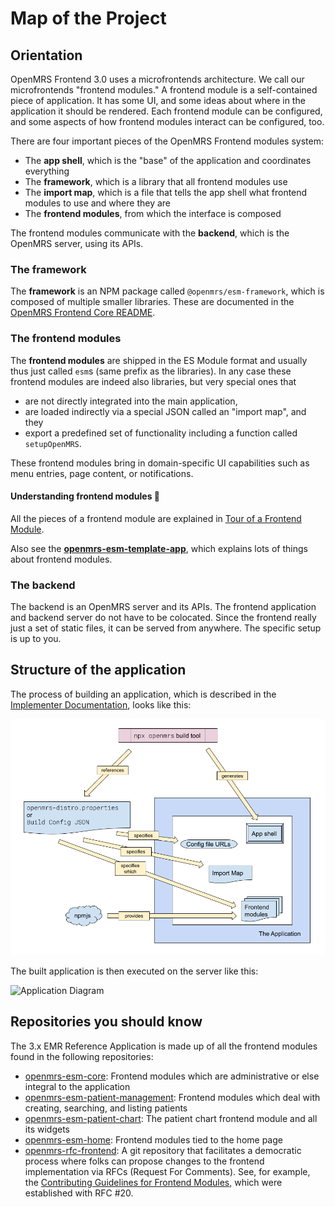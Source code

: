 # Map of the Project

## Orientation

OpenMRS Frontend 3.0 uses a microfrontends architecture. We call our microfrontends "frontend modules." A frontend module is a self-contained piece of application. It has some UI, and some ideas about where in the application it should be rendered. Each frontend module can be configured, and some aspects of how frontend modules interact can be configured, too.


There are four important pieces of the OpenMRS Frontend modules system:

- The **app shell**, which is the "base" of the application and coordinates everything
- The **framework**, which is a library that all frontend modules use
- The **import map**, which is a file that tells the app shell what frontend modules to use and where they are
- The **frontend modules**, from which the interface is composed

The frontend modules communicate with the **backend**, which is the OpenMRS server, using its APIs.

### The framework

The **framework** is an NPM package called `@openmrs/esm-framework`, which is composed of multiple smaller libraries. These are documented in the
[OpenMRS Frontend Core README](https://github.com/openmrs/openmrs-esm-core#openmrs-frontend-core).

### The frontend modules

The **frontend modules** are shipped in the ES Module format and usually thus just called `esm`s (same prefix as the libraries). In any case these frontend modules are indeed also libraries, but very special ones that

- are not directly integrated into the main application,
- are loaded indirectly via a special JSON called an "import map", and they
- export a predefined set of functionality including a function called `setupOpenMRS`.

These frontend modules bring in domain-specific UI capabilities such as menu entries, page content, or notifications.

#### Understanding frontend modules :brain:

All the pieces of a frontend module are explained in
[Tour of a Frontend Module](../getting_started/tour).

Also see the
**[openmrs-esm-template-app](https://github.com/openmrs/openmrs-esm-template-app)**,
which explains lots of things about frontend modules.

### The backend

The backend is an OpenMRS server and its APIs. The frontend application and backend server do not have to be colocated. Since the frontend really just a set of static files, it can be served from anywhere. The specific setup is up to you.

## Structure of the application

The process of building an application, which is described in the
[Implementer Documentation](https://wiki.openmrs.org/display/projects/3.x+Implementer+Documentation),
looks like this:

![Distro Build Diagram](./distro_setup.png)

The built application is then executed on the server like this:

![Application Diagram](./application.png)

## Repositories you should know
The 3.x EMR Reference Application is made up of all the frontend modules found in the following repositories:

- [openmrs-esm-core](https://github.com/openmrs/openmrs-esm-core/tree/master/packages/apps): Frontend modules which are administrative or else integral to the application
- [openmrs-esm-patient-management](https://github.com/openmrs/openmrs-esm-patient-management/tree/main/packages): Frontend modules which deal with creating, searching, and listing patients
- [openmrs-esm-patient-chart](https://github.com/openmrs/openmrs-esm-patient-chart/tree/master/packages): The patient chart frontend module and all its widgets
- [openmrs-esm-home](https://github.com/openmrs/openmrs-esm-home/tree/master/packages): Frontend modules tied to the home page
- [openmrs-rfc-frontend](https://github.com/openmrs/openmrs-rfc-frontend): A git repository that facilitates a democratic process where folks can propose changes to the frontend implementation via RFCs (Request For Comments). See, for example, the [Contributing Guidelines for Frontend Modules](https://github.com/openmrs/openmrs-rfc-frontend/blob/master/text/0020-contributing-guidelines.md), which were established with RFC #20.
